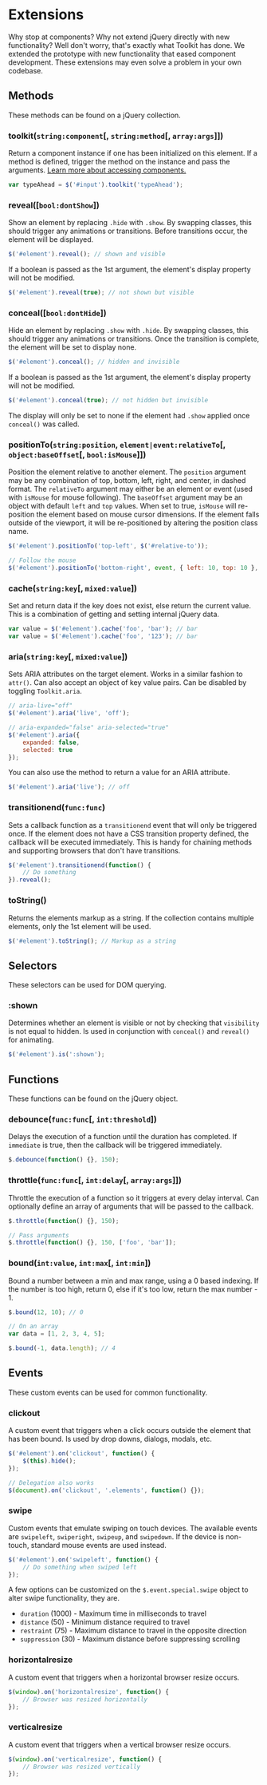 # Extensions #

Why stop at components? Why not extend jQuery directly with new functionality? Well don't worry, that's exactly what Toolkit has done. We extended the prototype with new functionality that eased component development. These extensions may even solve a problem in your own codebase.

## Methods ##

These methods can be found on a jQuery collection.

### toolkit(`string:component`[, `string:method`[, `array:args`]]) ###

Return a component instance if one has been initialized on this element.
If a method is defined, trigger the method on the instance and pass the arguments.
[Learn more about accessing components.](usage.md#accessing-instances)

```javascript
var typeAhead = $('#input').toolkit('typeAhead');
```

### reveal([`bool:dontShow`]) ###

Show an element by replacing <code>.hide</code> with <code>.show</code>.
By swapping classes, this should trigger any animations or transitions.
Before transitions occur, the element will be displayed.

```javascript
$('#element').reveal(); // shown and visible
```

If a boolean is passed as the 1st argument, the element's display property will not be modified.

```javascript
$('#element').reveal(true); // not shown but visible
```

### conceal([`bool:dontHide`]) ###

Hide an element by replacing <code>.show</code> with <code>.hide</code>.
By swapping classes, this should trigger any animations or transitions.
Once the transition is complete, the element will be set to display none.

```javascript
$('#element').conceal(); // hidden and invisible
```

If a boolean is passed as the 1st argument, the element's display property will not be modified.

```javascript
$('#element').conceal(true); // not hidden but invisible
```

<div class="notice is-info">
    The display will only be set to none if the element had <code>.show</code> applied once <code>conceal()</code> was called.
</div>

### positionTo(`string:position`, `element|event:relativeTo`[, `object:baseOffset`[, `bool:isMouse`]]) ###

Position the element relative to another element.
The `position` argument may be any combination of top, bottom, left, right, and center, in dashed format.
The `relativeTo` argument may either be an element or event (used with `isMouse` for mouse following).
The `baseOffset` argument may be an object with default `left` and `top` values.
When set to true, `isMouse` will re-position the element based on mouse cursor dimensions.
If the element falls outside of the viewport, it will be re-positioned by altering the position class name.

```javascript
$('#element').positionTo('top-left', $('#relative-to'));

// Follow the mouse
$('#element').positionTo('bottom-right', event, { left: 10, top: 10 }, true);
```

### cache(`string:key`[, `mixed:value`]) ###

Set and return data if the key does not exist, else return the current value.
This is a combination of getting and setting internal jQuery data.

```javascript
var value = $('#element').cache('foo', 'bar'); // bar
var value = $('#element').cache('foo', '123'); // bar
```

### aria(`string:key`[, `mixed:value`]) ###

Sets ARIA attributes on the target element. Works in a similar fashion to `attr()`.
Can also accept an object of key value pairs. Can be disabled by toggling `Toolkit.aria`.

```javascript
// aria-live="off"
$('#element').aria('live', 'off');

// aria-expanded="false" aria-selected="true"
$('#element').aria({
    expanded: false,
    selected: true
});
```

You can also use the method to return a value for an ARIA attribute.

```javascript
$('#element').aria('live'); // off
```

### transitionend(`func:func`) ###

Sets a callback function as a `transitionend` event that will only be triggered once.
If the element does not have a CSS transition property defined, the callback will be executed immediately.
This is handy for chaining methods and supporting browsers that don't have transitions.

```javascript
$('#element').transitionend(function() {
    // Do something
}).reveal();
```

### toString() ###

Returns the elements markup as a string. If the collection contains multiple elements, only the 1st element will be used.

```javascript
$('#element').toString(); // Markup as a string
```

## Selectors ##

These selectors can be used for DOM querying.

### :shown ###

Determines whether an element is visible or not by checking that `visibility` is not equal to hidden.
Is used in conjunction with `conceal()` and `reveal()` for animating.

```javascript
$('#element').is(':shown');
```

## Functions ##

These functions can be found on the jQuery object.

### debounce(`func:func`[, `int:threshold`]) ###

Delays the execution of a function until the duration has completed.
If `immediate` is true, then the callback will be triggered immediately.

```javascript
$.debounce(function() {}, 150);
```

### throttle(`func:func`[, `int:delay`[, `array:args`]]) ###

Throttle the execution of a function so it triggers at every delay interval.
Can optionally define an array of arguments that will be passed to the callback.

```javascript
$.throttle(function() {}, 150);

// Pass arguments
$.throttle(function() {}, 150, ['foo', 'bar']);
```

### bound(`int:value`, `int:max`[, `int:min`]) ###

Bound a number between a min and max range, using a 0 based indexing.
If the number is too high, return 0, else if it's too low, return the max number - 1.

```javascript
$.bound(12, 10); // 0

// On an array
var data = [1, 2, 3, 4, 5];

$.bound(-1, data.length); // 4
```

## Events ##

These custom events can be used for common functionality.

### clickout ###

A custom event that triggers when a click occurs outside the element that has been bound.
Is used by drop downs, dialogs, modals, etc.

```javascript
$('#element').on('clickout', function() {
    $(this).hide();
});

// Delegation also works
$(document).on('clickout', '.elements', function() {});
```

### swipe ###

Custom events that emulate swiping on touch devices. The available events are `swipeleft`, `swiperight`, `swipeup`, and `swipedown`.
If the device is non-touch, standard mouse events are used instead.

```javascript
$('#element').on('swipeleft', function() {
    // Do something when swiped left
});
```

A few options can be customized on the `$.event.special.swipe` object to alter swipe functionality, they are.

* `duration` (1000) - Maximum time in milliseconds to travel
* `distance` (50) - Minimum distance required to travel
* `restraint` (75) - Maximum distance to travel in the opposite direction
* `suppression` (30) - Maximum distance before suppressing scrolling

### horizontalresize ###

A custom event that triggers when a horizontal browser resize occurs.

```javascript
$(window).on('horizontalresize', function() {
    // Browser was resized horizontally
});
```

### verticalresize ###

A custom event that triggers when a vertical browser resize occurs.

```javascript
$(window).on('verticalresize', function() {
    // Browser was resized vertically
});
```
